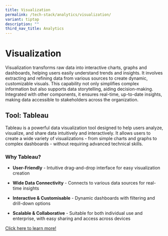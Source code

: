 ```yaml
---
title: Visualization
permalink: /tech-stack/analytics/visualization/
variant: tiptap
description: ""
third_nav_title: Analytics
---
```

<h1>Visualization</h1>
<p>Visualization transforms raw data into interactive charts, graphs and
dashboards, helping users easily understand trends and insights. It involves
extracting and refining data from various sources to create dynamic, customizable
visuals. This capability not only simplifies complex information but also
supports data storytelling, aiding decision-making. Integrated with other
components, it ensures real-time, up-to-date insights, making data accessible
to stakeholders across the organization.</p>
<p></p>
<h2>Tool: Tableau</h2>
<p>Tableau is a powerful data visualization tool designed to help users analyze,
visualize, and share data intuitively and interactively. It allows users
to create a wide variety of visualizations - from simple charts and graphs
to complex dashboards - without requiring advanced technical skills.</p>
<p></p>
<h3>Why Tableau?</h3>
<ul data-tight="true" class="tight">
<li>
<p><strong>User-Friendly</strong> - Intuitive drag-and-drop interface for
easy visualization creation</p>
</li>
<li>
<p><strong>Wide Data Connectivity</strong> - Connects to various data sources
for real-time insights</p>
</li>
<li>
<p><strong>Interactive &amp; Customisable</strong> - Dynamic dashboards with
filtering and drill-down options</p>
</li>
<li>
<p><strong>Scalable &amp; Collaborative</strong> - Suitable for both individual
use and enterprise, with easy sharing and access across devices</p>
</li>
</ul>
<p></p>
<p><a href="https://www.tableau.com/" rel="noopener nofollow" target="_blank">Click here to learn more!</a>
</p>